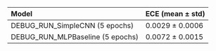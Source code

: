 | Model                            | ECE (mean ± std)   |
|:---------------------------------|:-------------------|
| DEBUG_RUN_SimpleCNN (5 epochs)   | 0.0029 ± 0.0006    |
| DEBUG_RUN_MLPBaseline (5 epochs) | 0.0072 ± 0.0015    |